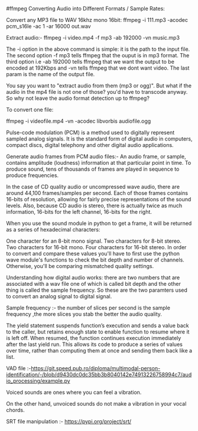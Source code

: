 #ffmpeg
Converting Audio into Different Formats / Sample Rates:

Convert any MP3 file to WAV 16khz mono 16bit:
ffmpeg -i 111.mp3 -acodec pcm_s16le -ac 1 -ar 16000 out.wav

Extract audio:-
ffmpeg -i video.mp4 -f mp3 -ab 192000 -vn music.mp3

The -i option in the above command is simple: it is the path to the input file. The second option -f mp3 tells ffmpeg that the ouput is in mp3 format. The third option i.e -ab 192000 tells ffmpeg that we want the output to be encoded at 192Kbps and -vn tells ffmpeg that we dont want video. The last param is the name of the output file.

You say you want to "extract audio from them (mp3 or ogg)". But what if the audio in the mp4 file is not one of those? you'd have to transcode anyway. So why not leave the audio format detection up to ffmpeg?

To convert one file:

ffmpeg -i videofile.mp4 -vn -acodec libvorbis audiofile.ogg

Pulse-code modulation (PCM) is a method used to digitally represent sampled analog signals. It is the standard form of digital audio in computers, compact discs, digital telephony and other digital audio applications.

Generate audio frames from PCM audio files:-
An audio frame, or sample, contains amplitude (loudness) information at that particular point in time. To produce sound, tens of thousands of frames are played in sequence to produce frequencies.

In the case of CD quality audio or uncompressed wave audio, there are around 44,100 frames/samples per second. Each of those frames contains 16-bits of resolution, allowing for fairly precise representations of the sound levels. Also, because CD audio is stereo, there is actually twice as much information, 16-bits for the left channel, 16-bits for the right.

When you use the sound module in python to get a frame, it will be returned as a series of hexadecimal characters:

One character for an 8-bit mono signal.
Two characters for 8-bit stereo.
Two characters for 16-bit mono.
Four characters for 16-bit stereo.
In order to convert and compare these values you'll have to first use the python wave module's functions to check the bit depth and number of channels. Otherwise, you'll be comparing mismatched quality settings.

Understanding how digital audio works:
there are two numbers that are associated with a wav file one of which is called bit depth and the other thing is called the sample frequency.
So these are the two paramters used to convert an analog signal to digital signal.

Sample frequency :-
the number of slices per second is the sample frequency ,the more slices you stab the better the audio quality.

The yield statement suspends function’s execution and sends a value back to the caller, but retains enough state to enable function to resume where it is left off. When resumed, the function continues execution immediately after the last yield run. This allows its code to produce a series of values over time, rather than computing them at once and sending them back like a list.

VAD file :-https://git.speed.pub.ro/diploma/multimodal-person-identification/-/blob/d9430dc0dc35bb3b8040142e74913226758994c7/audio_processing/example.py

Voiced sounds are ones where you can feel a vibration.

On the other hand, unvoiced sounds do not make a vibration in your vocal chords.

SRT file manipulation :-
https://pypi.org/project/srt/
